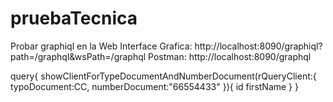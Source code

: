 # pruebaTecnica
Probar graphiql en la Web
Interface Grafica: http://localhost:8090/graphiql?path=/graphql&wsPath=/graphql
Postman: http://localhost:8090/graphql

query{
    showClientForTypeDocumentAndNumberDocument(rQueryClient:{
    typoDocument:CC,
    numberDocument:"66554433"
    }){
        id
        firstName
    }
}